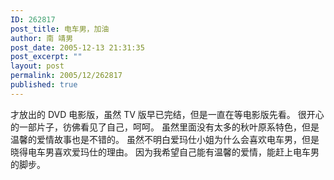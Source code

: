 ```yaml
---
ID: 262817
post_title: 电车男，加油
author: 南 靖男
post_date: 2005-12-13 21:31:35
post_excerpt: ""
layout: post
permalink: 2005/12/262817
published: true
---
```

才放出的 DVD 电影版，虽然 TV 版早已完结，但是一直在等电影版先看。
很开心的一部片子，彷佛看见了自己，呵呵。
虽然里面没有太多的秋叶原系特色，但是温馨的爱情故事也是不错的。
虽然不明白爱玛仕小姐为什么会喜欢电车男，但是晓得电车男喜欢爱玛仕的理由。
因为我希望自己能有温馨的爱情，能赶上电车男的脚步。